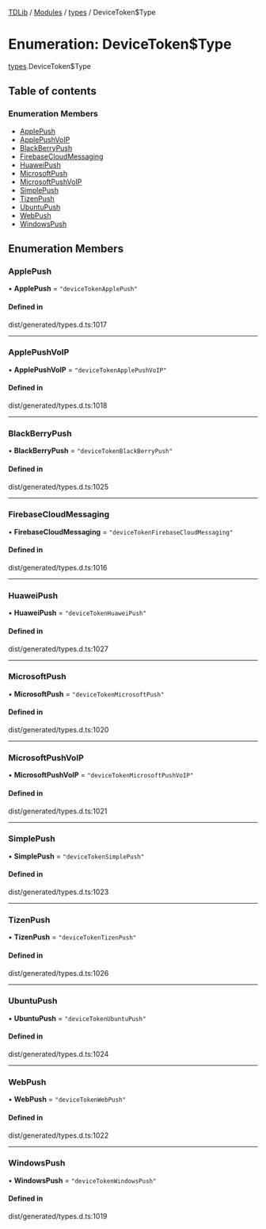 [TDLib](../README.md) / [Modules](../modules.md) / [types](../modules/types.md) / DeviceToken$Type

# Enumeration: DeviceToken$Type

[types](../modules/types.md).DeviceToken$Type

## Table of contents

### Enumeration Members

- [ApplePush](types.DeviceToken_Type.md#applepush)
- [ApplePushVoIP](types.DeviceToken_Type.md#applepushvoip)
- [BlackBerryPush](types.DeviceToken_Type.md#blackberrypush)
- [FirebaseCloudMessaging](types.DeviceToken_Type.md#firebasecloudmessaging)
- [HuaweiPush](types.DeviceToken_Type.md#huaweipush)
- [MicrosoftPush](types.DeviceToken_Type.md#microsoftpush)
- [MicrosoftPushVoIP](types.DeviceToken_Type.md#microsoftpushvoip)
- [SimplePush](types.DeviceToken_Type.md#simplepush)
- [TizenPush](types.DeviceToken_Type.md#tizenpush)
- [UbuntuPush](types.DeviceToken_Type.md#ubuntupush)
- [WebPush](types.DeviceToken_Type.md#webpush)
- [WindowsPush](types.DeviceToken_Type.md#windowspush)

## Enumeration Members

### ApplePush

• **ApplePush** = ``"deviceTokenApplePush"``

#### Defined in

dist/generated/types.d.ts:1017

___

### ApplePushVoIP

• **ApplePushVoIP** = ``"deviceTokenApplePushVoIP"``

#### Defined in

dist/generated/types.d.ts:1018

___

### BlackBerryPush

• **BlackBerryPush** = ``"deviceTokenBlackBerryPush"``

#### Defined in

dist/generated/types.d.ts:1025

___

### FirebaseCloudMessaging

• **FirebaseCloudMessaging** = ``"deviceTokenFirebaseCloudMessaging"``

#### Defined in

dist/generated/types.d.ts:1016

___

### HuaweiPush

• **HuaweiPush** = ``"deviceTokenHuaweiPush"``

#### Defined in

dist/generated/types.d.ts:1027

___

### MicrosoftPush

• **MicrosoftPush** = ``"deviceTokenMicrosoftPush"``

#### Defined in

dist/generated/types.d.ts:1020

___

### MicrosoftPushVoIP

• **MicrosoftPushVoIP** = ``"deviceTokenMicrosoftPushVoIP"``

#### Defined in

dist/generated/types.d.ts:1021

___

### SimplePush

• **SimplePush** = ``"deviceTokenSimplePush"``

#### Defined in

dist/generated/types.d.ts:1023

___

### TizenPush

• **TizenPush** = ``"deviceTokenTizenPush"``

#### Defined in

dist/generated/types.d.ts:1026

___

### UbuntuPush

• **UbuntuPush** = ``"deviceTokenUbuntuPush"``

#### Defined in

dist/generated/types.d.ts:1024

___

### WebPush

• **WebPush** = ``"deviceTokenWebPush"``

#### Defined in

dist/generated/types.d.ts:1022

___

### WindowsPush

• **WindowsPush** = ``"deviceTokenWindowsPush"``

#### Defined in

dist/generated/types.d.ts:1019
